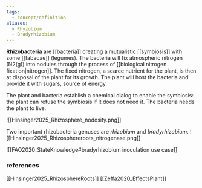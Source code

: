 ```yaml
---
tags:
  - concept/definition
aliases:
  - Rhyzobium
  - Bradyrhizobium
---
```

**Rhizobacteria** are [[bacteria]] creating a mutualistic [[symbiosis]] with some [[fabacae]] (legumes). The bacteria will fix atmospheric nitrogen (N2(g)) into nodules through the process of [[biological nitrogen fixation|nitrogen]]. The fixed nitrogen, a scarce nutrient for the plant, is then at disposal of the plant for its growth. The plant will host the bacteria and provide it with sugars, source of energy.

The plant and bacteria establish a chemical dialog to enable the symbiosis: the plant can refuse the symbiosis if it does not need it. The bacteria needs the plant to live.

![[Hinsinger2025_Rhizosphere_nodosity.png]]

Two important rhizobacteria genuses are *rhizobium* and *bradyrhizobium*.
![[Hinsinger2025_Rhizosphereroots_nitrogenase.png]]

![[FAO2020_StateKnowledge#bradyrhizobium inoculation use case]]

### references
[[Hinsinger2025_RhizosphereRoots]]
[[Zeffa2020_EffectsPlant]]
